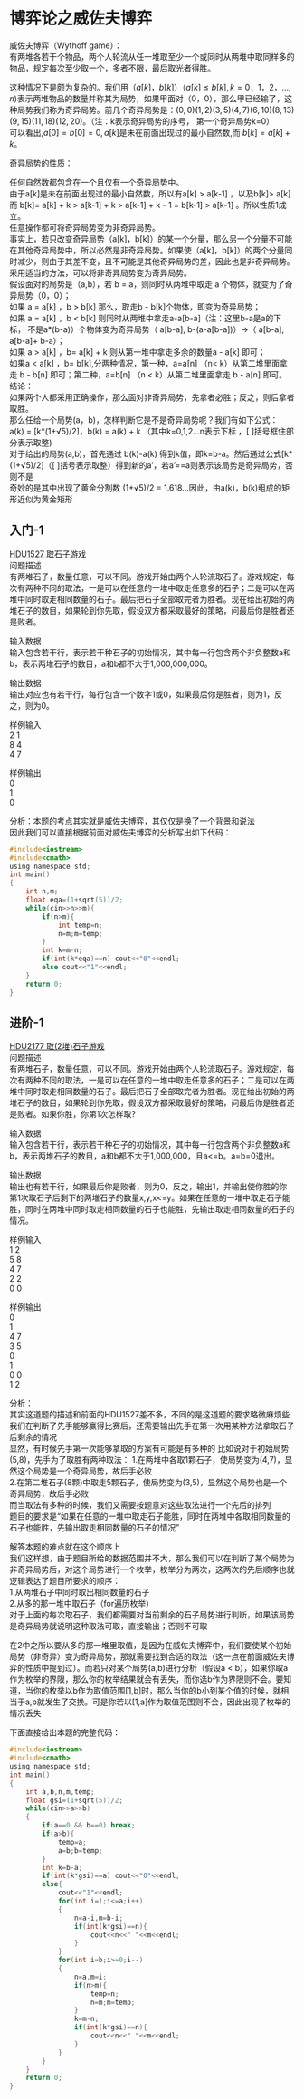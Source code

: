 # 博弈论之威佐夫博弈
威佐夫博弈（Wythoff game）：  
有两堆各若干个物品，两个人轮流从任一堆取至少一个或同时从两堆中取同样多的物品，规定每次至少取一个，多者不限，最后取光者得胜。  

这种情况下是颇为复杂的。我们用$（a[k]，b[k]）（a[k] ≤ b[k] ,k=0，1，2，…,n)$表示两堆物品的数量并称其为局势，如果甲面对$（0，0）$，那么甲已经输了，这种局势我们称为奇异局势。前几个奇异局势是：$(0, 0) (1, 2) (3, 5) (4, 7) (6, 10) (8, 13) (9, 15) (11, 18) (12, 20)$。（注：k表示奇异局势的序号， 第一个奇异局势k=0）  
可以看出,$a[0]=b[0]=0,a[k]$是未在前面出现过的最小自然数,而 $b[k]= a[k] + k$。


奇异局势的性质：

任何自然数都包含在一个且仅有一个奇异局势中。  
由于a[k]是未在前面出现过的最小自然数，所以有a[k] > a[k-1] ，以及b[k]> a[k]  
而 b[k]= a[k] + k > a[k-1] + k > a[k-1] + k - 1 = b[k-1] > a[k-1] 。所以性质1成立。  
任意操作都可将奇异局势变为非奇异局势。  
事实上，若只改变奇异局势（a[k]，b[k]）的某一个分量，那么另一个分量不可能在其他奇异局势中，所以必然是非奇异局势。如果使（a[k]，b[k]）的两个分量同时减少，则由于其差不变，且不可能是其他奇异局势的差，因此也是非奇异局势。  
采用适当的方法，可以将非奇异局势变为奇异局势。  
假设面对的局势是（a,b），若 b = a，则同时从两堆中取走 a 个物体，就变为了奇异局势（0，0）；  
如果 a = a[k] ，b > b[k] 那么，取走b - b[k]个物体，即变为奇异局势；  
如果 a = a[k] ，b < b[k] 则同时从两堆中拿走a-a[b-a]（注：这里b-a是a的下标， 不是a*(b-a)）个物体变为奇异局势（ a[b-a], b-(a-a[b-a])）→（ a[b-a], a[b-a]+ b-a）；  
如果 a > a[k] ，b= a[k] + k 则从第一堆中拿走多余的数量a - a[k] 即可；  
如果a < a[k] ，b= b[k],分两种情况，第一种，a=a[n] （n< k）从第二堆里面拿走 b - b[n] 即可；第二种，a=b[n] （n < k）从第二堆里面拿走 b - a[n] 即可。  
结论：   
如果两个人都采用正确操作，那么面对非奇异局势，先拿者必胜；反之，则后拿者取胜。  
那么任给一个局势(a，b)，怎样判断它是不是奇异局势呢？我们有如下公式：  
a(k) = [k*(1+√5)/2]，b(k) = a(k) + k （其中k=0,1,2…n表示下标 ，[ ]括号框住部分表示取整)  
对于给出的局势(a,b)，首先通过 b(k)-a(k) 得到k值，即k=b-a。然后通过公式[k*(1+√5)/2]（[ ]括号表示取整）得到新的a’，若a’==a则表示该局势是奇异局势，否则不是  
奇妙的是其中出现了黄金分割数 (1+√5)/2 = 1.618…因此，由a(k)，b(k)组成的矩形近似为黄金矩形  


## 入门-1

[HDU1527 取石子游戏](http://acm.hdu.edu.cn/showproblem.php?pid=1527)  
问题描述  
有两堆石子，数量任意，可以不同。游戏开始由两个人轮流取石子。游戏规定，每次有两种不同的取法，一是可以在任意的一堆中取走任意多的石子；二是可以在两堆中同时取走相同数量的石子。最后把石子全部取完者为胜者。现在给出初始的两堆石子的数目，如果轮到你先取，假设双方都采取最好的策略，问最后你是胜者还是败者。  

输入数据  
输入包含若干行，表示若干种石子的初始情况，其中每一行包含两个非负整数a和b，表示两堆石子的数目，a和b都不大于1,000,000,000。

输出数据  
输出对应也有若干行，每行包含一个数字1或0，如果最后你是胜者，则为1，反之，则为0。

样例输入  
2 1  
8 4  
4 7

样例输出  
0  
1  
0


分析：本题的考点其实就是威佐夫博弈，其仅仅是换了一个背景和说法  
因此我们可以直接根据前面对威佐夫博弈的分析写出如下代码：
```c
#include<iostream>
#include<cmath>
using namespace std;
int main()
{
	int n,m;
	float eqa=(1+sqrt(5))/2;
	while(cin>>n>>m){
		if(n>m){
			int temp=n;
			n=m;m=temp;
		}
		int k=m-n;
		if(int(k*eqa)==n) cout<<"0"<<endl;
		else cout<<"1"<<endl;
	}
	return 0;
}
```

## 进阶-1

[HDU2177 取(2堆)石子游戏](http://acm.hdu.edu.cn/showproblem.php?pid=2177)  
问题描述  
有两堆石子，数量任意，可以不同。游戏开始由两个人轮流取石子。游戏规定，每次有两种不同的取法，一是可以在任意的一堆中取走任意多的石子；二是可以在两堆中同时取走相同数量的石子。最后把石子全部取完者为胜者。现在给出初始的两堆石子的数目，如果轮到你先取，假设双方都采取最好的策略，问最后你是胜者还是败者。如果你胜，你第1次怎样取?
  
输入数据  
输入包含若干行，表示若干种石子的初始情况，其中每一行包含两个非负整数a和b，表示两堆石子的数目，a和b都不大于1,000,000，且a<=b。a=b=0退出。

输出数据  
输出也有若干行，如果最后你是败者，则为0，反之，输出1，并输出使你胜的你第1次取石子后剩下的两堆石子的数量x,y,x<=y。如果在任意的一堆中取走石子能胜，同时在两堆中同时取走相同数量的石子也能胜，先输出取走相同数量的石子的情况。

样例输入  
1 2  
5 8  
4 7  
2 2  
0 0

样例输出  
0  
1  
4 7  
3 5  
0  
1  
0 0  
1 2  


分析：  
其实这道题的描述和前面的HDU1527差不多，不同的是这道题的要求略微麻烦些  
我们在判断了先手能够赢得比赛后，还需要输出先手在第一次用某种方法拿取石子后剩余的情况  
显然，有时候先手第一次能够拿取的方案有可能是有多种的
比如说对于初始局势(5,8)，先手为了取胜有两种取法：
1.在两堆中各取1颗石子，使局势变为(4,7)，显然这个局势是一个奇异局势，故后手必败  
2.在第二堆石子(8颗)中取走5颗石子，使局势变为(3,5)，显然这个局势也是一个奇异局势，故后手必败  
而当取法有多种的时候，我们又需要按题意对这些取法进行一个先后的排列  
题目的要求是“如果在任意的一堆中取走石子能胜，同时在两堆中各取相同数量的石子也能胜，先输出取走相同数量的石子的情况”

解答本题的难点就在这个顺序上  
我们这样想，由于题目所给的数据范围并不大，那么我们可以在判断了某个局势为非奇异局势后，对这个局势进行一个枚举，枚举分为两次，这两次的先后顺序也就逻辑表达了题目所要求的顺序：  
1.从两堆石子中同时取出相同数量的石子  
2.从多的那一堆中取石子（for遍历枚举）  
对于上面的每次取石子，我们都需要对当前剩余的石子局势进行判断，如果该局势是奇异局势就说明这种取法可取，直接输出；否则不可取  

在2中之所以要从多的那一堆里取值，是因为在威佐夫博弈中，我们要使某个初始局势（非奇异）变为奇异局势，那就需要找到合适的取法（这一点在前面威佐夫博弈的性质中提到过）。而若只对某个局势(a,b)进行分析（假设a < b），如果你取a作为枚举的界限，那么你的枚举结果就会有丢失，而你选b作为界限则不会。要知道，当你的枚举以b作为取值范围[1,b]时，那么当你的b小到某个值的时候，就相当于a,b就发生了交换。可是你若以[1,a]作为取值范围则不会，因此出现了枚举的情况丢失  

下面直接给出本题的完整代码：
```c
#include<iostream>
#include<cmath>
using namespace std;
int main()
{
	int a,b,n,m,temp;
	float gsi=(1+sqrt(5))/2;
	while(cin>>a>>b)
	{
		if(a==0 && b==0) break;
		if(a>b){
			temp=a;
			a=b;b=temp;
		}
		int k=b-a;
		if(int(k*gsi)==a) cout<<"0"<<endl;
		else{
			cout<<"1"<<endl;
			for(int i=1;i<=a;i++)
			{
				n=a-i,m=b-i;
				if(int(k*gsi)==n){
					cout<<n<<" "<<m<<endl;
				}
			}
			for(int i=b;i>=0;i--)
			{
				n=a,m=i;
				if(n>m){
					temp=n;
					n=m;m=temp;
				}
				k=m-n;
				if(int(k*gsi)==n){
					cout<<n<<" "<<m<<endl;
				}
			}
		}
	}
	return 0;
}
```